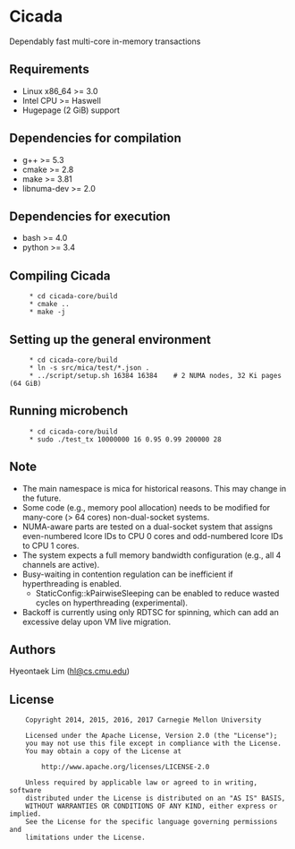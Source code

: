 Cicada
======

Dependably fast multi-core in-memory transactions

Requirements
------------

 * Linux x86\_64 >= 3.0
 * Intel CPU >= Haswell
 * Hugepage (2 GiB) support

Dependencies for compilation
----------------------------

 * g++ >= 5.3
 * cmake >= 2.8
 * make >= 3.81
 * libnuma-dev >= 2.0

Dependencies for execution
--------------------------

 * bash >= 4.0
 * python >= 3.4

Compiling Cicada
----------------

         * cd cicada-core/build
         * cmake ..
         * make -j

Setting up the general environment
----------------------------------

         * cd cicada-core/build
         * ln -s src/mica/test/*.json .
         * ../script/setup.sh 16384 16384    # 2 NUMA nodes, 32 Ki pages (64 GiB)

Running microbench
------------------

         * cd cicada-core/build
         * sudo ./test_tx 10000000 16 0.95 0.99 200000 28

Note
----
 * The main namespace is mica for historical reasons.  This may change in the future.
 * Some code (e.g., memory pool allocation) needs to be modified for many-core (> 64 cores) non-dual-socket systems.
 * NUMA-aware parts are tested on a dual-socket system that assigns even-numbered lcore IDs to CPU 0 cores and odd-numbered lcore IDs to CPU 1 cores.
 * The system expects a full memory bandwidth configuration (e.g., all 4 channels are active).
 * Busy-waiting in contention regulation can be inefficient if hyperthreading is enabled.
   * StaticConfig::kPairwiseSleeping can be enabled to reduce wasted cycles on hyperthreading (experimental).
 * Backoff is currently using only RDTSC for spinning, which can add an excessive delay upon VM live migration.

Authors
-------

Hyeontaek Lim (hl@cs.cmu.edu)

License
-------

        Copyright 2014, 2015, 2016, 2017 Carnegie Mellon University

        Licensed under the Apache License, Version 2.0 (the "License");
        you may not use this file except in compliance with the License.
        You may obtain a copy of the License at

            http://www.apache.org/licenses/LICENSE-2.0

        Unless required by applicable law or agreed to in writing, software
        distributed under the License is distributed on an "AS IS" BASIS,
        WITHOUT WARRANTIES OR CONDITIONS OF ANY KIND, either express or implied.
        See the License for the specific language governing permissions and
        limitations under the License.

